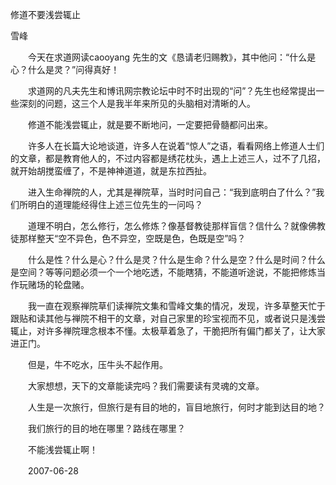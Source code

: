 修道不要浅尝辄止

雪峰


　　今天在求道网读caooyang 先生的文《恳请老归赐教》，其中他问：“什么是心？什么是灵？”问得真好！

　　求道网的凡夫先生和博讯网宗教论坛中时不时出现的“问”？先生也经常提出一些深刻的问题，这三个人是我半年来所见的头脑相对清晰的人。

　　修道不能浅尝辄止，就是要不断地问，一定要把骨髓都问出来。

　　许多人在长篇大论地谈道，许多人在说着“惊人”之语，看看网络上修道人士们的文章，都是教育他人的，不过内容都是绣花枕头，遇上上述三人，过不了几招，就开始胡搅蛮缠了，不是神神道道，就是东拉西扯。

　　进入生命禅院的人，尤其是禅院草，当时时问自己：“我到底明白了什么？”我们所明白的道理能经得住上述三位先生的一问吗？

　　道理不明白，怎么修行，怎么修炼？像基督教徒那样盲信？信什么？就像佛教徒那样整天“空不异色，色不异空，空既是色，色既是空”吗？

　　什么是性？什么是心？什么是灵？什么是生命？什么是空？什么是时间？什么是空间？等等问题必须一个一个地吃透，不能瞎猜，不能道听途说，不能把修炼当作玩赌场的轮盘赌。

　　我一直在观察禅院草们读禅院文集和雪峰文集的情况，发现，许多草整天忙于跟贴和读其他与禅院不相干的文章，对自己家里的珍宝视而不见，或者说只是浅尝辄止，对许多禅院理念根本不懂。太极草着急了，干脆把所有偏门都关了，让大家进正门。

　　但是，牛不吃水，压牛头不起作用。

　　大家想想，天下的文章能读完吗？我们需要读有灵魂的文章。

　　人生是一次旅行，但旅行是有目的地的，盲目地旅行，何时才能到达目的地？

　　我们旅行的目的地在哪里？路线在哪里？

　　不能浅尝辄止啊！

　　2007-06-28



